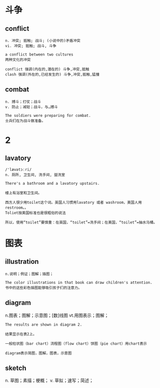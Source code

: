 # 斗争
## conflict
```
n. 冲突; 抵触; 战斗; (小说中的)矛盾冲突
vi. 冲突; 抵触; 战斗, 斗争

a conflict between two cultures
两种文化的冲突

conflict 强调(内在的,潜在的) 斗争,冲突,抵触
clash 强调(外在的,已经发生的) 斗争,冲突,抵触,猛撞
```

## combat
```
n. 搏斗；打仗；战斗
v. 防止；减轻；战斗，与…搏斗

The soldiers were preparing for combat.
士兵们在为战斗做准备。
```

# 2
## lavatory
```
/'lævətɔːri/
n. 厕所, 卫生间, 洗手间, 盥洗室

There's a bathroom and a lavatory upstairs.

楼上有浴室和卫生间。

西方人很少用toilet这个词。英国人习惯用lavatory 或者 washroom，美国人用restroom。。
Toliet按美国标准也是很粗俗的说法

所以，使用“toilet”要慎重：在英国，“toilet”=洗手间；在美国，“toilet”=抽水马桶。
```

# 图表
## illustration
```
n.说明；例证；图解；插图；

The color illustrations in that book can draw children's attention.
书中的这些彩色插图能够吸引孩子们的注意力。
```

## diagram
n.图表；图解；示意图；[数]线图
vt.用图表示；图解；
```
The results are shown in diagram 2.

结果显示在表2上。

一般柱状图（bar chart）流程图（flow chart）饼图（pie chart）用chart表示 

diagram表示简图，图解，图表，示意图
```

## sketch
n. 草图；素描；梗概；
v. 草拟；速写；简述；
